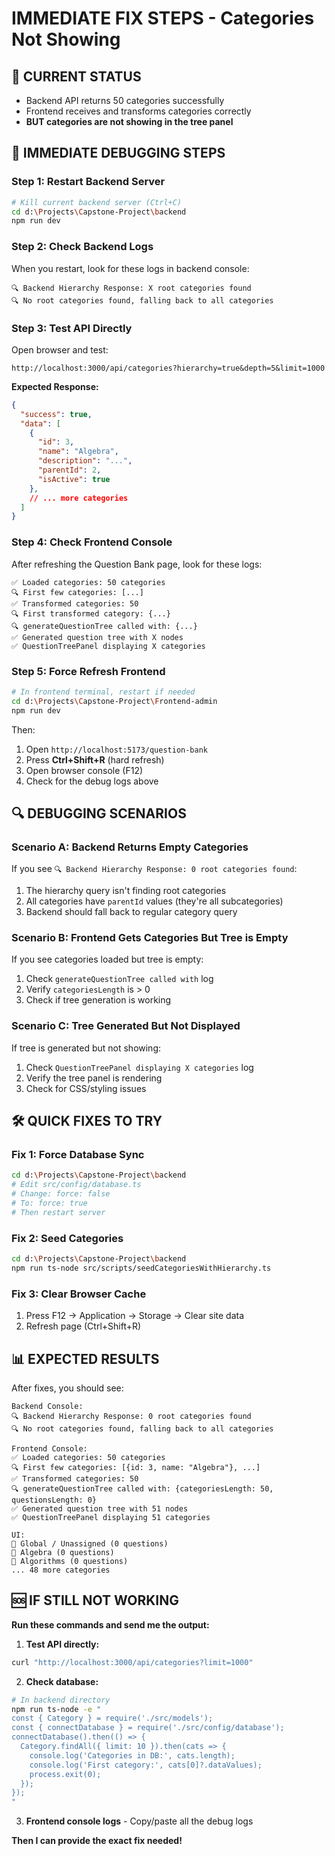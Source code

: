 # IMMEDIATE FIX STEPS - Categories Not Showing

## 🚨 **CURRENT STATUS**
- Backend API returns 50 categories successfully
- Frontend receives and transforms categories correctly
- **BUT categories are not showing in the tree panel**

## 🔧 **IMMEDIATE DEBUGGING STEPS**

### **Step 1: Restart Backend Server**
```bash
# Kill current backend server (Ctrl+C)
cd d:\Projects\Capstone-Project\backend
npm run dev
```

### **Step 2: Check Backend Logs**
When you restart, look for these logs in backend console:
```
🔍 Backend Hierarchy Response: X root categories found
🔍 No root categories found, falling back to all categories
```

### **Step 3: Test API Directly**
Open browser and test:
```
http://localhost:3000/api/categories?hierarchy=true&depth=5&limit=1000
```

**Expected Response:**
```json
{
  "success": true,
  "data": [
    {
      "id": 3,
      "name": "Algebra",
      "description": "...",
      "parentId": 2,
      "isActive": true
    },
    // ... more categories
  ]
}
```

### **Step 4: Check Frontend Console**
After refreshing the Question Bank page, look for these logs:
```
✅ Loaded categories: 50 categories
🔍 First few categories: [...]
✅ Transformed categories: 50
🔍 First transformed category: {...}
🔍 generateQuestionTree called with: {...}
✅ Generated question tree with X nodes
✅ QuestionTreePanel displaying X categories
```

### **Step 5: Force Refresh Frontend**
```bash
# In frontend terminal, restart if needed
cd d:\Projects\Capstone-Project\Frontend-admin
npm run dev
```

Then:
1. Open `http://localhost:5173/question-bank`
2. Press **Ctrl+Shift+R** (hard refresh)
3. Open browser console (F12)
4. Check for the debug logs above

## 🔍 **DEBUGGING SCENARIOS**

### **Scenario A: Backend Returns Empty Categories**
If you see `🔍 Backend Hierarchy Response: 0 root categories found`:
1. The hierarchy query isn't finding root categories
2. All categories have `parentId` values (they're all subcategories)
3. Backend should fall back to regular category query

### **Scenario B: Frontend Gets Categories But Tree is Empty**
If you see categories loaded but tree is empty:
1. Check `generateQuestionTree called with` log
2. Verify `categoriesLength` is > 0
3. Check if tree generation is working

### **Scenario C: Tree Generated But Not Displayed**
If tree is generated but not showing:
1. Check `QuestionTreePanel displaying X categories` log
2. Verify the tree panel is rendering
3. Check for CSS/styling issues

## 🛠️ **QUICK FIXES TO TRY**

### **Fix 1: Force Database Sync**
```bash
cd d:\Projects\Capstone-Project\backend
# Edit src/config/database.ts
# Change: force: false
# To: force: true
# Then restart server
```

### **Fix 2: Seed Categories**
```bash
cd d:\Projects\Capstone-Project\backend
npm run ts-node src/scripts/seedCategoriesWithHierarchy.ts
```

### **Fix 3: Clear Browser Cache**
1. Press F12 → Application → Storage → Clear site data
2. Refresh page (Ctrl+Shift+R)

## 📊 **EXPECTED RESULTS**

After fixes, you should see:
```
Backend Console:
🔍 Backend Hierarchy Response: 0 root categories found
🔍 No root categories found, falling back to all categories

Frontend Console:
✅ Loaded categories: 50 categories
🔍 First few categories: [{id: 3, name: "Algebra"}, ...]
✅ Transformed categories: 50
🔍 generateQuestionTree called with: {categoriesLength: 50, questionsLength: 0}
✅ Generated question tree with 51 nodes
✅ QuestionTreePanel displaying 51 categories

UI:
📁 Global / Unassigned (0 questions)
📁 Algebra (0 questions)
📁 Algorithms (0 questions)
... 48 more categories
```

## 🆘 **IF STILL NOT WORKING**

**Run these commands and send me the output:**

1. **Test API directly:**
```bash
curl "http://localhost:3000/api/categories?limit=1000"
```

2. **Check database:**
```bash
# In backend directory
npm run ts-node -e "
const { Category } = require('./src/models');
const { connectDatabase } = require('./src/config/database');
connectDatabase().then(() => {
  Category.findAll({ limit: 10 }).then(cats => {
    console.log('Categories in DB:', cats.length);
    console.log('First category:', cats[0]?.dataValues);
    process.exit(0);
  });
});
"
```

3. **Frontend console logs** - Copy/paste all the debug logs

**Then I can provide the exact fix needed!**
